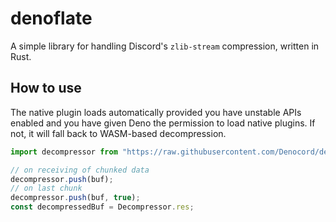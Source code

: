 # denoflate
A simple library for handling Discord's `zlib-stream` compression, written in Rust.

## How to use
The native plugin loads automatically provided you have unstable APIs enabled and you have given Deno the permission to load native plugins. If not, it will fall back to WASM-based decompression.

```js
import decompressor from "https://raw.githubusercontent.com/Denocord/denoflate/master/mod.ts";

// on receiving of chunked data
decompressor.push(buf);
// on last chunk
decompressor.push(buf, true);
const decompressedBuf = Decompressor.res;
```

